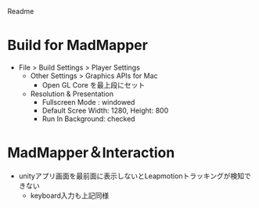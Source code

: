 Readme

# Build for MadMapper　
- File > Build Settings > Player Settings
	- Other Settings > Graphics APIs for Mac 
 		- Open GL Core を最上段にセット
	- Resolution & Presentation
		- Fullscreen Mode : windowed
		- Default Scree Width: 1280, Height: 800
		- Run In Background: checked
		
# MadMapper＆Interaction
- unityアプリ画面を最前面に表示しないとLeapmotionトラッキングが検知できない
	- keyboard入力も上記同様